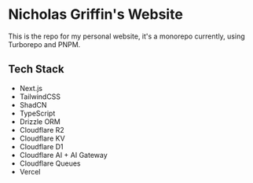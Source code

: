 # Nicholas Griffin's Website

This is the repo for my personal website, it's a monorepo currently, using Turborepo and PNPM.

## Tech Stack

- Next.js
- TailwindCSS
- ShadCN
- TypeScript
- Drizzle ORM
- Cloudflare R2
- Cloudflare KV
- Cloudflare D1
- Cloudflare AI + AI Gateway
- Cloudflare Queues
- Vercel